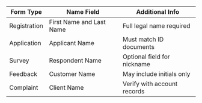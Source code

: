 | Form Type | Name Field | Additional Info |
| --- | --- | --- |
| Registration | First Name and Last Name | Full legal name required |
| Application | Applicant Name | Must match ID documents |
| Survey | Respondent Name | Optional field for nickname |
| Feedback | Customer Name | May include initials only |
| Complaint | Client Name | Verify with account records |